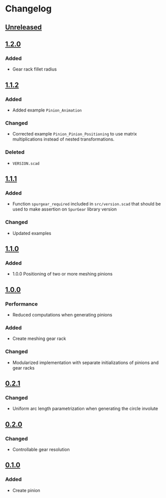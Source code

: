 # Changelog

## [Unreleased]

## [1.2.0][1.2.0]
### Added
- Gear rack fillet radius

## [1.1.2][1.1.2]
### Added
- Added example `Pinion_Animation`
### Changed
- Corrected example `Pinion_Pinion_Positioning` to use matrix multiplications instead of nested transformations.
### Deleted
- `VERSION.scad`

## [1.1.1][1.1.1]
### Added
- Function `spurgear_required` included in `src/version.scad` that should be used to make assertion on `SpurGear` library version
### Changed
- Updated examples

## [1.1.0][1.1.0]
### Added
- 1.0.0 Positioning of two or more meshing pinions

## [1.0.0][1.0.0]
### Performance
- Reduced computations when generating pinions
### Added
- Create meshing gear rack
### Changed
- Modularized implementation with separate initializations of pinions and gear racks

## [0.2.1]
### Changed
- Uniform arc length parametrization when generating the circle involute

## [0.2.0]
### Changed
- Controllable gear resolution

## [0.1.0]
### Added
- Create pinion

[Unreleased]: https://github.com/jarirepo/OpenSCAD_SpurGear/tree/dev

[1.2.0]: https://github.com/jarirepo/OpenSCAD_SpurGear/compare/v1.1.2...v1.2.0
[1.1.2]: https://github.com/jarirepo/OpenSCAD_SpurGear/compare/v1.1.1...v1.1.2
[1.1.1]: https://github.com/jarirepo/OpenSCAD_SpurGear/compare/v1.1.0...v1.1.1
[1.1.0]: https://github.com/jarirepo/OpenSCAD_SpurGear/compare/1.0.0...v1.1.0
[1.0.0]: https://github.com/jarirepo/OpenSCAD_SpurGear/compare/v0.2.1...1.0.0
[0.2.1]: https://github.com/jarirepo/OpenSCAD_SpurGear/compare/v0.2.0...v0.2.1
[0.2.0]: https://github.com/jarirepo/OpenSCAD_SpurGear/compare/v0.1.0...v0.2.0
[0.1.0]: https://github.com/jarirepo/OpenSCAD_SpurGear/compare/v0.1.0...v0.1.0
